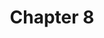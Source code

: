 ---
title: Chapter 8
teaser: An overview of model based methods in RL. Can we Plan and learn the environment at the same time?
tutorial: TUTORIAL
type: course
slide_link: ch_8_model_based/RL_8.slides.html
tute_link: https://github.com/BardOfCodes/DRL_in_CV/blob/master/ch_2_rl_in_non_associative/tutorial.ipynb
---